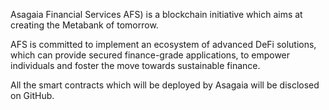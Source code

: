 Asagaia Financial Services AFS) is a blockchain initiative which aims at creating the Metabank of tomorrow.

AFS is committed to implement an ecosystem of advanced DeFi solutions, which can provide secured finance-grade 
applications, to empower individuals and foster the move towards sustainable finance.

All the smart contracts which will be deployed by Asagaia will be disclosed on GitHub.
